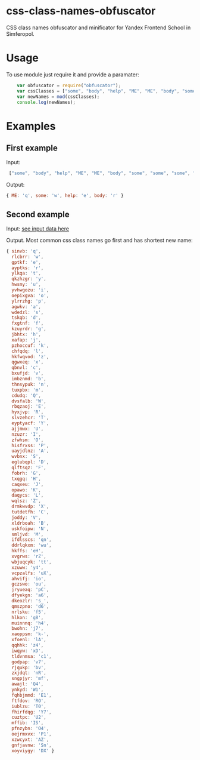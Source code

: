 # css-class-names-obfuscator
CSS class names obfuscator and minificator for Yandex Frontend School in Simferopol.
# Usage
To use module just require it and provide a paramater:
```javascript
    var obfuscator = require("obfuscator");
    var cssClasses = ["some", "body", "help", "ME", "ME", "body", "some", "some", "some", "help", "ME", "ME", "ME", "ME", "help"];
    var newNames = mod(cssClasses);
    console.log(newNames);
```
# Examples
## First example
Input:
```javascript
 ["some", "body", "help", "ME", "ME", "body", "some", "some", "some", "help", "ME", "ME", "ME", "ME", "help"]
```
Output:
```javascript
{ ME: 'q', some: 'w', help: 'e', body: 'r' }
```
## Second example
Input: [see input data here](https://github.com/Koi7/css-class-names-obfuscator/blob/master/test1.json)

Output. Most common css class names go first and has shortest new name:
```javascript
{ sinvb: 'q',
  rlcbrr: 'w',
  gptkf: 'e',
  ayptks: 'r',
  ylkqa: 't',
  qkzhzgr: 'y',
  hwsmy: 'u',
  yvhwgozu: 'i',
  oepixgva: 'o',
  ylrrzhg: 'p',
  agwkv: 'a',
  wdedzl: 's',
  tskqb: 'd',
  fxgtnf: 'f',
  kzuyrdr: 'g',
  jbhtx: 'h',
  xafap: 'j',
  pzhoccuf: 'k',
  chfqdq: 'l',
  hkfwqvod: 'z',
  qgwxeq: 'x',
  qbnvl: 'c',
  bxufjd: 'v',
  imbznmd: 'b',
  thnsypuk: 'n',
  tuxpbx: 'm',
  cdudq: 'Q',
  dvsfalb: 'W',
  rbqzaoj: 'E',
  hyxjvp: 'R',
  slvzehcr: 'T',
  eyptyacf: 'Y',
  ajjmwx: 'U',
  nzuzr: 'I',
  zfwhsm: 'O',
  hisfrxss: 'P',
  uayjdlnz: 'A',
  wvbnx: 'S',
  eglubqpl: 'D',
  qlftsqz: 'F',
  fobrh: 'G',
  txqgq: 'H',
  caqxeu: 'J',
  opawo: 'K',
  daqycs: 'L',
  wqlsz: 'Z',
  drmkwvdp: 'X',
  tutdetfh: 'C',
  joddy: 'V',
  xldrboah: 'B',
  uskfoipw: 'N',
  smljvd: 'M',
  ifdlsscs: 'qn',
  ddrlqkxm: 'wu',
  hkffs: 'eH',
  xvgrws: 'rZ',
  wbjuqcyk: 'tt',
  xzuww: 'y4',
  vcpzalfs: 'uX',
  ahvifj: 'io',
  gczswo: 'ou',
  jryueaq: 'pC',
  dfyekgn: 'a6',
  dkeozlr: 's_',
  qmszpno: 'd6',
  nrlsku: 'f5',
  hlkon: 'g8',
  muinnnq: 'h4',
  bwohn: 'j7',
  xaoppsm: 'k-',
  xfoenl: 'lA',
  qqhhk: 'z4',
  iwqyw: 'xD',
  tldvnmsa: 'c1',
  godpap: 'v7',
  rjqukp: 'bv',
  zxjdqt: 'nR',
  sngpjyr: 'mf',
  awajl: 'Q4',
  ynkyd: 'W1',
  fqhbjmmd: 'E1',
  ftfdov: 'RO',
  iublzu: 'T0',
  fhirfdqg: 'Y7',
  cuztpc: 'U2',
  mffib: 'IS',
  pfnzybn: 'O4',
  oejrmxvx: 'P1',
  xzwcyxt: 'AZ',
  gnfjavnw: 'Sn',
  xoyviygy: 'DX' }
```
